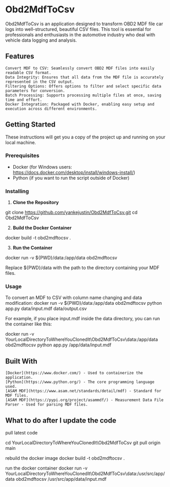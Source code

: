 # Obd2MdfToCsv

Obd2MdfToCsv is an application designed to transform OBD2 MDF file car logs into well-structured, beautiful CSV files. This tool is essential for professionals and enthusiasts in the automotive industry who deal with vehicle data logging and analysis.

## Features

    Convert MDF to CSV: Seamlessly convert OBD2 MDF files into easily readable CSV format.
    Data Integrity: Ensures that all data from the MDF file is accurately represented in the CSV output.
    Filtering Options: Offers options to filter and select specific data parameters for conversion.
    Batch Processing: Supports processing multiple files at once, saving time and effort.
    Docker Integration: Packaged with Docker, enabling easy setup and execution across different environments.

## Getting Started

These instructions will get you a copy of the project up and running on your local machine.

### Prerequisites

- Docker (for Windows users: https://docs.docker.com/desktop/install/windows-install/)
- Python (if you want to run the script outside of Docker)

### Installing

1. **Clone the Repository**

git clone https://github.com/yankejustin/Obd2MdfToCsv.git
cd Obd2MdfToCsv

2. **Build the Docker Container**

docker build -t obd2mdftocsv .

3. **Run the Container**

docker run -v ${PWD}/data:/app/data obd2mdftocsv

Replace ${PWD}/data with the path to the directory containing your MDF files.

### Usage

To convert an MDF to CSV with column name changing and data modification:
docker run -v ${PWD}/data:/app/data obd2mdftocsv python app.py data/input.mdf data/output.csv

For example, if you place input.mdf inside the data directory, you can run the container like this:

docker run -v YourLocalDirectoryToWhereYouClonedIt\Obd2MdfToCsv\data:/app/data obd2mdftocsv python app.py /app/data/input.mdf

## Built With

    [Docker](https://www.docker.com/) - Used to containerize the application.
    [Python](https://www.python.org/) - The core programming language used.
    [ASAM MDF](https://www.asam.net/standards/detail/mdf) - Standard for MDF files.
    [ASAM MDF](https://pypi.org/project/asammdf/) - Measurement Data File Parser - Used for parsing MDF files.

## What to do after I update the code

pull latest code

cd YourLocalDirectoryToWhereYouClonedIt\Obd2MdfToCsv
git pull origin main

rebuild the docker image
docker build -t obd2mdftocsv .

run the docker container
docker run -v YourLocalDirectoryToWhereYouClonedIt\Obd2MdfToCsv\data:/usr/src/app/data obd2mdftocsv /usr/src/app/data/input.mdf

